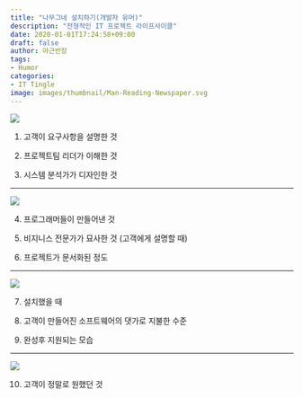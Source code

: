 ```yaml
---
title: "나무그네 설치하기(개발자 유머)"
description: "전형적인 IT 프로젝트 라이프사이클"
date: 2020-01-01T17:24:58+09:00
draft: false
author: 야근반장
tags:
- Humor
categories:
- IT Tingle
image: images/thumbnail/Man-Reading-Newspaper.svg
---
```


![](https://d.pr/i/dYyQYo+)

1. 고객이 요구사항을 설명한 것

2. 프로젝트팀 리더가 이해한 것

3. 시스템 분석가가 디자인한 것

---

![](https://d.pr/i/UUk9fP+)

4. 프로그래머들이 만들어낸 것

5. 비지니스 전문가가 묘사한 것 (고객에게 설명할 때)

6. 프로젝트가 문서화된 정도

---

![](https://d.pr/i/Ez8ylw+)

7. 설치했을 때

8. 고객이 만들어진 소프트웨어의 댓가로 지불한 수준

9.  완성후 지원되는 모습

---

![](https://d.pr/i/EFJtNp+)

10. 고객이 정말로 원했던 것



